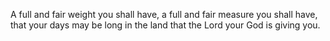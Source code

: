 A full and fair weight you shall have, a full and fair measure you shall have, that your days may be long in the land that the Lord your God is giving you.
